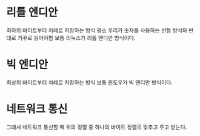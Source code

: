 # 리틀 엔디안
최하위 바이트부터 차례로 저장하는 방식
평소 우리가 숫자를 사용하는 선형 방식돠 반대로 거꾸로 읽어야함
보통 리눅스가 리틀 엔디안 방식이다.
# 빅 엔디안
최상위 바이트부터 차례로 저장하는 방식
보통 윈도우가 빅 엔디안 방식이다.

# 네트워크 통신
그래서 네트워크 통신할 때 위의 정렬 중 하나의 바이트 정렬로 맞추고 주고 받는다.
